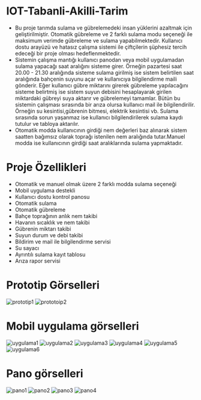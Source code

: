 # IOT-Tabanli-Akilli-Tarim

- Bu proje tarımda sulama ve gübrelemedeki insan yüklerini azaltmak için geliştirilmiştir. Otomatik gübreleme ve 2 farklı sulama modu seçeneği ile maksimum verimde gübreleme ve sulama yapabilmektedir. Kullanıcı dostu arayüzü ve hatasız çalışma sistemi ile çiftçilerin şüphesiz tercih edeceği bir proje olması hedeflenmektedir. 
- Sistemin çalışma mantığı kullanıcı panodan veya mobil uygulamadan sulama yapacağı saat aralığını sisteme girer. Örneğin pazartesi saat 20.00 - 21.30 aralığında sisteme sulama girilmiş ise sistem belirtilen saat aralığında bahçenin suyunu açar ve kullanıcıya bilgilendirme maili gönderir. Eğer kullanıcı gübre miktarını girerek gübreleme yapılacağını sisteme belirtmiş ise sistem suyun debisini hesaplayarak girilen  miktardaki gübreyi suya aktarır ve gübrelemeyi tamamlar.
  Bütün bu sistemin çalışması sırasında bir arıza olursa kullanıcı mail ile bilgilendirilir. Örneğin su kesintisi,gübrenin bitmesi, elektrik kesintisi vb. Sulama sırasında sorun yaşanmaz ise kullanıcı bilgilendirilerek sulama kaydı tutulur ve tabloya aktarılır.
- Otomatik modda kullanıcının girdiği nem değerleri baz alınarak sistem   saatten bağımsız olarak toprağı istenilen nem aralığında tutar.Manuel modda ise kullanıcının girdiği saat aralıklarında sulama yapmaktadır. 

# Proje Özellikleri

- Otomatik ve manuel olmak üzere 2 farklı modda sulama seçeneği
- Mobil uygulama destekli
- Kullanıcı dostu kontrol panosu
- Otomatik sulama 
- Otomatik gübreleme 
- Bahçe toprağının anlık nem takibi
- Havanın sıcaklık ve nem takibi
- Gübrenin miktarı takibi
- Suyun durum ve debi takibi
- Bildirim ve mail ile bilgilendirme servisi
- Su sayacı 
- Ayrıntılı sulama kayıt tablosu
- Arıza rapor servisi 

# Prototip Görselleri
![prototip1](https://user-images.githubusercontent.com/52429586/131252726-553716ed-dfe5-44a9-85b7-9ea7d39a9b35.jpg)
![prototoip2](https://user-images.githubusercontent.com/52429586/131252730-92c9890c-a197-40a4-b1ce-83357b6ae40f.jpg)

# Mobil uygulama görselleri

![uygulama1](https://user-images.githubusercontent.com/52429586/131253877-5edace30-28ef-4970-bf46-e33bcccce24e.png)
![uygulama2](https://user-images.githubusercontent.com/52429586/131253881-81a306ec-abff-421d-81e6-36d9b98439e4.png)
![uygulama3](https://user-images.githubusercontent.com/52429586/131252750-7042f085-0055-44e7-8015-15956b30ff80.png)
![uygulama4](https://user-images.githubusercontent.com/52429586/131252752-15314be5-0d63-42e0-bb53-9997c0165891.png)
![uygulama5](https://user-images.githubusercontent.com/52429586/131252758-50903576-036e-4d9c-846d-18e6394cc370.png)
![uygulama6](https://user-images.githubusercontent.com/52429586/131252761-01960adf-d3d2-4e47-9d5e-aff0ab529724.png)


# Pano görselleri

![pano1](https://user-images.githubusercontent.com/52429586/131252778-4cdb83fc-cac7-45dd-b486-3b39cf27de07.png)
![pano2](https://user-images.githubusercontent.com/52429586/131252781-f2ddad7a-1fda-44ca-b1e7-1adaed3d3ed9.png)
![pano3](https://user-images.githubusercontent.com/52429586/131252782-751bc739-e9d0-495f-be7b-c5a450373e45.png)
![pano4](https://user-images.githubusercontent.com/52429586/131252783-af4131b4-02a0-4a7b-b454-9f926077ecf6.png)

